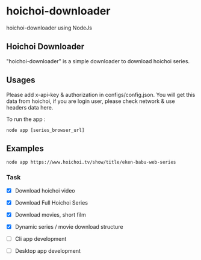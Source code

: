 # hoichoi-downloader
hoichoi-downloader using NodeJs

## Hoichoi Downloader
"hoichoi-downloader" is a simple downloader to download hoichoi series.

## Usages

Please add x-api-key & authorization in configs/config.json. You will  get this data from hoichoi, if you are login user, please check network & use headers data here.

To run the app : 
```
node app [series_browser_url]
```

## Examples
```
node app https://www.hoichoi.tv/show/title/eken-babu-web-series
```

### Task

- [x] Download hoichoi video
- [x] Download Full Hoichoi Series
- [x] Download movies, short film
- [x] Dynamic series / movie download structure
- [ ] Cli app development
- [ ] Desktop app development

